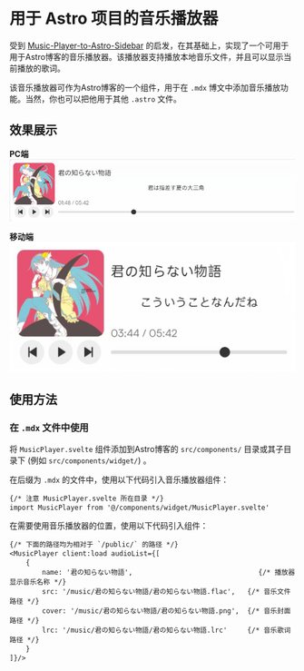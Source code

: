 # 用于 Astro 项目的音乐播放器

受到 [Music-Player-to-Astro-Sidebar](https://github.com/D-K-Deng/Music-Player-to-Astro-Sidebar) 的启发，在其基础上，实现了一个可用于用于Astro博客的音乐播放器。该播放器支持播放本地音乐文件，并且可以显示当前播放的歌词。

该音乐播放器可作为Astro博客的一个组件，用于在 `.mdx` 博文中添加音乐播放功能。当然，你也可以把他用于其他 `.astro` 文件。

## 效果展示

**PC端**  
![PC端效果图](img/pc.png)

**移动端**  
![移动端效果图](img/mobile.jpg)

## 使用方法

### 在 `.mdx` 文件中使用

将 `MusicPlayer.svelte` 组件添加到Astro博客的 `src/components/` 目录或其子目录下 (例如 `src/components/widget/`) 。

在后缀为 `.mdx` 的文件中，使用以下代码引入音乐播放器组件：

```mdx
{/* 注意 MusicPlayer.svelte 所在目录 */}
import MusicPlayer from '@/components/widget/MusicPlayer.svelte'
```

在需要使用音乐播放器的位置，使用以下代码引入组件：

```mdx
{/* 下面的路径均为相对于 `/public/` 的路径 */}
<MusicPlayer client:load audioList={[
    {
        name: '君の知らない物語',                               {/* 播放器显示音乐名称 */}
        src: '/music/君の知らない物語/君の知らない物語.flac',   {/* 音乐文件路径 */}
        cover: '/music/君の知らない物語/君の知らない物語.png',  {/* 音乐封面路径 */}
        lrc: '/music/君の知らない物語/君の知らない物語.lrc'     {/* 音乐歌词路径 */}
    }
]}/>
```
